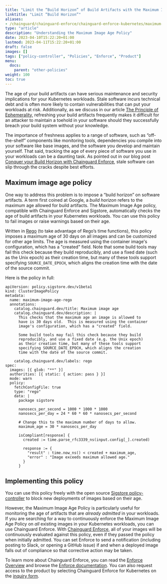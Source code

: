 ```yaml
---
title: "Limit the “Build Horizon” of Build Artifacts with the Maximum Image Age Policy"
linktitle: "Limit “Build Horizon”"
aliases:
- /chainguard/chainguard-enforce/chainguard-enforce-kubernetes/maximum-image-age-policy/
type: "article"
description: "Understanding the Maximum Image Age Policy"
date: 2023-04-10T15:22:20+01:00
lastmod: 2023-04-11T15:22:20+01:00
draft: false
images: []
tags: ["policy-controller", "Policies", "Enforce", "Product"]
menu:
  docs:
    parent: "other-policies"
weight: 100
toc: true
---
```


The age of your build artifacts can have serious maintenance and security implications for your Kubernetes workloads. Stale software incurs technical debt and is often more likely to contain vulnerabilities that can put your workloads at risk. Additionally, as we discuss in our article [The Principle of Ephemerality](https://www.chainguard.dev/unchained/the-principle-of-ephemerality), refreshing your build artifacts frequently makes it difficult for an attacker to maintain a toehold in your software should they successfully breach your build system without your knowledge.

The importance of freshness applies to a range of software, such as “off-the-shelf” components like monitoring tools, dependencies you compile into your software like base images, and the software you develop and maintain yourself. That said, tracking the age of every piece of software you use in your workloads can be a daunting task. As pointed out in our blog post [Conquer your Build Horizon with Chainguard Enforce](https://www.chainguard.dev/unchained/conquer-your-build-horizon-with-chainguard-enforce-in-2023), stale software can slip through the cracks despite best efforts.

## Maximum image age policy

One way to address this problem is to impose a “build horizon” on software artifacts. A term first coined at Google, a _build horizon_ refers to the maximum age allowed for build artifacts. The Maximum Image Age policy, compatible with Chainguard Enforce and Sigstore, automatically checks the age of build artifacts in your Kubernetes workloads. You can use this policy to fail images or raise warnings based on their age.

Written in [Rego](/chainguard/chainguard-enforce/chainguard-enforce-kubernetes/chainguard-enforce-rego-policies/) (to take advantage of Rego’s time functions), this policy imposes a maximum age of 30 days on all images and can be customized for other age limits. The age is measured using the container image's configuration, which has a "created" field. Note that some build tools may fail this check because they build reproducibly, and use a fixed date (such as the Unix epoch) as their creation time, but many of these tools support specifying `SOURCE_DATE_EPOCH`, which aligns the creation time with the date of the source commit.

Here is the policy in full:

```
apiVersion: policy.sigstore.dev/v1beta1
kind: ClusterImagePolicy
metadata:
  name: maximum-image-age-rego
  annotations:
    catalog.chainguard.dev/title: Maximum image age
    catalog.chainguard.dev/description: |
      This checks that the maximum age an image is allowed to
      have is 30 days old.  This is measured using the container
      image's configuration, which has a "created" field.

      Some build tools may fail this check because they build
      reproducibly, and use a fixed date (e.g. the Unix epoch)
      as their creation time, but many of these tools support
      specifying SOURCE_DATE_EPOCH, which aligns the creation
      time with the date of the source commit.

    catalog.chainguard.dev/labels: rego
spec:
  images: [{ glob: "**" }]
  authorities: [{ static: { action: pass } }]
  mode: warn
  policy:
    fetchConfigFile: true
    type: "rego"
    data: |
      package sigstore

      nanosecs_per_second = 1000 * 1000 * 1000
      nanosecs_per_day = 24 * 60 * 60 * nanosecs_per_second

      # Change this to the maximum number of days to allow.
      maximum_age = 30 * nanosecs_per_day

      isCompliant[response] {
        created := time.parse_rfc3339_ns(input.config[_].created)

        response := {
          "result" : time.now_ns() < created + maximum_age,
          "error" : "Image exceeds maximum allowed age."
        }
      }
```

## Implementing this policy

You can use this policy freely with the open source [Sigstore policy-controller](https://edu.chainguard.dev/open-source/sigstore/policy-controller/how-to-install-policy-controller) to block new deployments of images based on their age.

However, the Maximum Image Age Policy is particularly useful for monitoring the age of artifacts that are _already admitted_ in your workloads. If you are searching for a way to continuously enforce the Maximum Image Age Policy on _all_ existing images in your Kubernetes workloads, you can use Chainguard Enforce. With [Chainguard Enforce](https://www.chainguard.dev/chainguard-enforce), all of your images will be continuously evaluated against this policy, even if they passed the policy when initially admitted. You can set Enforce to send a notification (including posting to Slack, or opening a GitHub issue) if and when a deployed image falls out of compliance so that corrective action may be taken.

To learn more about Chainguard Enforce, you can read the [Enforce Overview](/chainguard/chainguard-enforce/enforce-overview/) and browse the [Enforce documentation](/chainguard/chainguard-enforce/). You can also request access to the product by selecting Chainguard Enforce for Kubernetes on the [inquiry form](https://www.chainguard.dev/contact?utm_source=docs).
